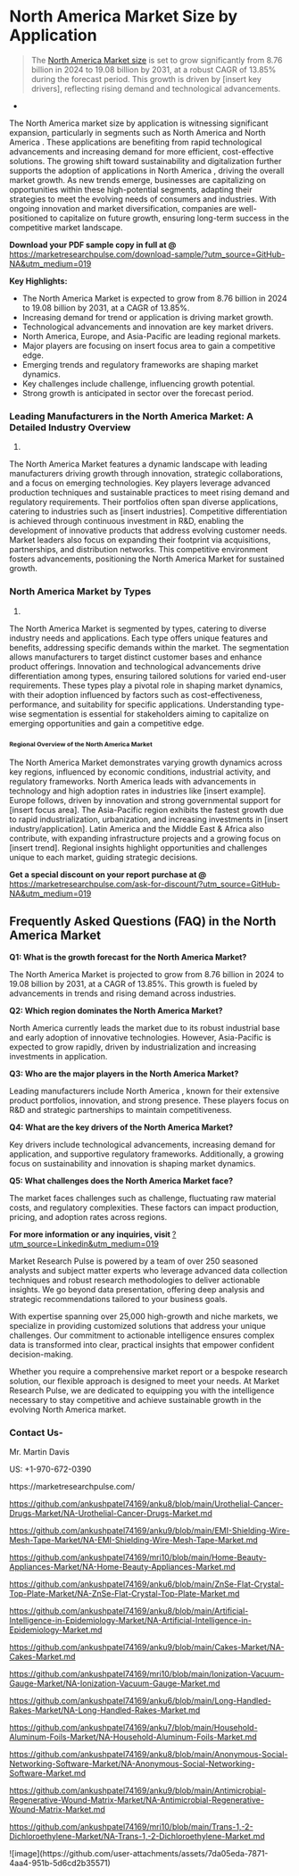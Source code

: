 <h1>North America  Market&nbsp;Size by Application</h1><blockquote><p>The <a href="https://marketresearchpulse.com/download-sample/?utm_source=GitHub-NA&amp;utm_medium=019">North America  Market size</a> is set to grow significantly from 8.76 billion in 2024 to 19.08 billion by 2031, at a robust CAGR of 13.85% during the forecast period. This growth is driven by [insert key drivers], reflecting rising demand and technological advancements.</p></blockquote><ul><li></li></ul><p>The North America  market size by application is witnessing significant expansion, particularly in segments such as North America  and North America . These applications are benefiting from rapid technological advancements and increasing demand for more efficient, cost-effective solutions. The growing shift toward sustainability and digitalization further supports the adoption of applications in North America , driving the overall market growth. As new trends emerge, businesses are capitalizing on opportunities within these high-potential segments, adapting their strategies to meet the evolving needs of consumers and industries. With ongoing innovation and market diversification, companies are well-positioned to capitalize on future growth, ensuring long-term success in the competitive market landscape.</p><p><strong>Download your PDF sample copy in full at @ </strong><a href="https://marketresearchpulse.com/download-sample/?utm_source=GitHub-NA&amp;utm_medium=019">https://marketresearchpulse.com/download-sample/?utm_source=GitHub-NA&amp;utm_medium=019</a></p><p><strong>Key Highlights: </strong></p><ul><li>The North America  Market is expected to grow from 8.76 billion in 2024 to 19.08 billion by 2031, at a CAGR of 13.85%.</li><li>Increasing demand for trend or application is driving market growth.</li><li>Technological advancements and innovation are key market drivers.</li><li>North America, Europe, and Asia-Pacific are leading regional markets.</li><li>Major players are focusing on insert focus area to gain a competitive edge.</li><li>Emerging trends and regulatory frameworks are shaping market dynamics.</li><li>Key challenges include challenge, influencing growth potential.</li><li>Strong growth is anticipated in sector over the forecast period.</li></ul><h3>Leading Manufacturers in the North America  Market: A Detailed Industry Overview</h3><ol><li></li></ol><div class="flex max-w-full flex-col flex-grow"><div class="min-h-8 text-message flex w-full flex-col items-end gap-2 whitespace-normal break-words [.text-message+&amp;]:mt-5" dir="auto" data-message-author-role="assistant" data-message-id="fd8432e4-4910-450d-b182-61b7bfb0a01f" data-message-model-slug="gpt-4o"><div class="flex w-full flex-col gap-1 empty:hidden first:pt-[3px]"><div class="markdown prose w-full break-words dark:prose-invert light"><p>The North America  Market features a dynamic landscape with leading manufacturers driving growth through innovation, strategic collaborations, and a focus on emerging technologies. Key players leverage advanced production techniques and sustainable practices to meet rising demand and regulatory requirements. Their portfolios often span diverse applications, catering to industries such as [insert industries]. Competitive differentiation is achieved through continuous investment in R&amp;D, enabling the development of innovative products that address evolving customer needs. Market leaders also focus on expanding their footprint via acquisitions, partnerships, and distribution networks. This competitive environment fosters advancements, positioning the North America  Market for sustained growth.</p></div></div></div></div><h3>North America  Market by Types</h3><ol><li></li></ol><div class="flex max-w-full flex-col flex-grow"><div class="min-h-8 text-message flex w-full flex-col items-end gap-2 whitespace-normal break-words [.text-message+&amp;]:mt-5" dir="auto" data-message-author-role="assistant" data-message-id="084470be-0bb7-4664-bddf-5156b4f41249" data-message-model-slug="gpt-4o-mini"><div class="flex w-full flex-col gap-1 empty:hidden first:pt-[3px]"><div class="markdown prose w-full break-words dark:prose-invert light"><p>The North America  Market is segmented by types, catering to diverse industry needs and applications. Each type offers unique features and benefits, addressing specific demands within the market. The segmentation allows manufacturers to target distinct customer bases and enhance product offerings. Innovation and technological advancements drive differentiation among types, ensuring tailored solutions for varied end-user requirements. These types play a pivotal role in shaping market dynamics, with their adoption influenced by factors such as cost-effectiveness, performance, and suitability for specific applications. Understanding type-wise segmentation is essential for stakeholders aiming to capitalize on emerging opportunities and gain a competitive edge.</p></div></div></div></div><h3><span style="font-size: 11px;">Regional Overview of the North America  Market</span></h3><div class="flex max-w-full flex-col flex-grow"><div class="min-h-8 text-message flex w-full flex-col items-end gap-2 whitespace-normal break-words [.text-message+&amp;]:mt-5" dir="auto" data-message-author-role="assistant" data-message-id="e9038762-ce64-4e30-91c9-9bd413514231" data-message-model-slug="gpt-4o-mini"><div class="flex w-full flex-col gap-1 empty:hidden first:pt-[3px]"><div class="markdown prose w-full break-words dark:prose-invert light"><p>The North America  Market demonstrates varying growth dynamics across key regions, influenced by economic conditions, industrial activity, and regulatory frameworks. North America leads with advancements in technology and high adoption rates in industries like [insert example]. Europe follows, driven by innovation and strong governmental support for [insert focus area]. The Asia-Pacific region exhibits the fastest growth due to rapid industrialization, urbanization, and increasing investments in [insert industry/application]. Latin America and the Middle East &amp; Africa also contribute, with expanding infrastructure projects and a growing focus on [insert trend]. Regional insights highlight opportunities and challenges unique to each market, guiding strategic decisions.</p></div></div></div></div><p><strong>Get a special discount on your report purchase at @ </strong><a href="https://marketresearchpulse.com/ask-for-discount/?utm_source=GitHub-NA&amp;utm_medium=019">https://marketresearchpulse.com/ask-for-discount/?utm_source=GitHub-NA&amp;utm_medium=019</a></p><h2>Frequently Asked Questions (FAQ) in the North America  Market</h2><p><strong>Q1: What is the growth forecast for the North America  Market?</strong></p><p>The North America  Market is projected to grow from 8.76 billion in 2024 to 19.08 billion by 2031, at a CAGR of 13.85%. This growth is fueled by advancements in trends and rising demand across industries.</p><p><strong>Q2: Which region dominates the North America  Market?</strong></p><p>North America currently leads the market due to its robust industrial base and early adoption of innovative technologies. However, Asia-Pacific is expected to grow rapidly, driven by industrialization and increasing investments in application.</p><p><strong>Q3: Who are the major players in the North America  Market?</strong></p><p>Leading manufacturers include North America , known for their extensive product portfolios, innovation, and strong presence. These players focus on R&amp;D and strategic partnerships to maintain competitiveness.</p><p><strong>Q4: What are the key drivers of the North America  Market?</strong></p><p>Key drivers include technological advancements, increasing demand for application, and supportive regulatory frameworks. Additionally, a growing focus on sustainability and innovation is shaping market dynamics.</p><p><strong>Q5: What challenges does the North America  Market face?</strong></p><p>The market faces challenges such as challenge, fluctuating raw material costs, and regulatory complexities. These factors can impact production, pricing, and adoption rates across regions.</p><p><strong>For more information or any inquiries, visit&nbsp;</strong><a href="?utm_source=Linkedin&utm_medium=019">?utm_source=Linkedin&utm_medium=019</a></p><p>Market Research Pulse is powered by a team of over 250 seasoned analysts and subject matter experts who leverage advanced data collection techniques and robust research methodologies to deliver actionable insights. We go beyond data presentation, offering deep analysis and strategic recommendations tailored to your business goals.</p><p>With expertise spanning over 25,000 high-growth and niche markets, we specialize in providing customized solutions that address your unique challenges. Our commitment to actionable intelligence ensures complex data is transformed into clear, practical insights that empower confident decision-making.</p><p>Whether you require a comprehensive market report or a bespoke research solution, our flexible approach is designed to meet your needs. At Market Research Pulse, we are dedicated to equipping you with the intelligence necessary to stay competitive and achieve sustainable growth in the evolving North America  market.</p><h3><strong>Contact Us-</strong></h3><p>Mr. Martin Davis</p><p>US: +1-970-672-0390</p><p>https://marketresearchpulse.com/</p><p><a href="https://github.com/ankushpatel74169/anku8/blob/main/Urothelial-Cancer-Drugs-Market/NA-Urothelial-Cancer-Drugs-Market.md">https://github.com/ankushpatel74169/anku8/blob/main/Urothelial-Cancer-Drugs-Market/NA-Urothelial-Cancer-Drugs-Market.md</a></p><p><a href="https://github.com/ankushpatel74169/anku9/blob/main/EMI-Shielding-Wire-Mesh-Tape-Market/NA-EMI-Shielding-Wire-Mesh-Tape-Market.md">https://github.com/ankushpatel74169/anku9/blob/main/EMI-Shielding-Wire-Mesh-Tape-Market/NA-EMI-Shielding-Wire-Mesh-Tape-Market.md</a></p><p><a href="https://github.com/ankushpatel74169/mri10/blob/main/Home-Beauty-Appliances-Market/NA-Home-Beauty-Appliances-Market.md">https://github.com/ankushpatel74169/mri10/blob/main/Home-Beauty-Appliances-Market/NA-Home-Beauty-Appliances-Market.md</a></p><p><a href="https://github.com/ankushpatel74169/anku6/blob/main/ZnSe-Flat-Crystal-Top-Plate-Market/NA-ZnSe-Flat-Crystal-Top-Plate-Market.md">https://github.com/ankushpatel74169/anku6/blob/main/ZnSe-Flat-Crystal-Top-Plate-Market/NA-ZnSe-Flat-Crystal-Top-Plate-Market.md</a></p><p><a href="https://github.com/ankushpatel74169/anku8/blob/main/Artificial-Intelligence-in-Epidemiology-Market/NA-Artificial-Intelligence-in-Epidemiology-Market.md">https://github.com/ankushpatel74169/anku8/blob/main/Artificial-Intelligence-in-Epidemiology-Market/NA-Artificial-Intelligence-in-Epidemiology-Market.md</a></p><p><a href="https://github.com/ankushpatel74169/anku9/blob/main/Cakes-Market/NA-Cakes-Market.md">https://github.com/ankushpatel74169/anku9/blob/main/Cakes-Market/NA-Cakes-Market.md</a></p><p><a href="https://github.com/ankushpatel74169/mri10/blob/main/Ionization-Vacuum-Gauge-Market/NA-Ionization-Vacuum-Gauge-Market.md">https://github.com/ankushpatel74169/mri10/blob/main/Ionization-Vacuum-Gauge-Market/NA-Ionization-Vacuum-Gauge-Market.md</a></p><p><a href="https://github.com/ankushpatel74169/anku6/blob/main/Long-Handled-Rakes-Market/NA-Long-Handled-Rakes-Market.md">https://github.com/ankushpatel74169/anku6/blob/main/Long-Handled-Rakes-Market/NA-Long-Handled-Rakes-Market.md</a></p><p><a href="https://github.com/ankushpatel74169/anku7/blob/main/Household-Aluminum-Foils-Market/NA-Household-Aluminum-Foils-Market.md">https://github.com/ankushpatel74169/anku7/blob/main/Household-Aluminum-Foils-Market/NA-Household-Aluminum-Foils-Market.md</a></p><p><a href="https://github.com/ankushpatel74169/anku8/blob/main/Anonymous-Social-Networking-Software-Market/NA-Anonymous-Social-Networking-Software-Market.md">https://github.com/ankushpatel74169/anku8/blob/main/Anonymous-Social-Networking-Software-Market/NA-Anonymous-Social-Networking-Software-Market.md</a></p><p><a href="https://github.com/ankushpatel74169/anku9/blob/main/Antimicrobial-Regenerative-Wound-Matrix-Market/NA-Antimicrobial-Regenerative-Wound-Matrix-Market.md">https://github.com/ankushpatel74169/anku9/blob/main/Antimicrobial-Regenerative-Wound-Matrix-Market/NA-Antimicrobial-Regenerative-Wound-Matrix-Market.md</a></p><p><a href="https://github.com/ankushpatel74169/mri10/blob/main/Trans-1,-2-Dichloroethylene-Market/NA-Trans-1,-2-Dichloroethylene-Market.md">https://github.com/ankushpatel74169/mri10/blob/main/Trans-1,-2-Dichloroethylene-Market/NA-Trans-1,-2-Dichloroethylene-Market.md</a></p>
![image](https://github.com/user-attachments/assets/7da05eda-7871-4aa4-951b-5d6cd2b35571)
